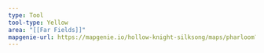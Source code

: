 ```yaml
---
type: Tool
tool-type: Yellow
area: "[[Far Fields]]"
mapgenie-url: https://mapgenie.io/hollow-knight-silksong/maps/pharloom?locationIds=478216
---
```

